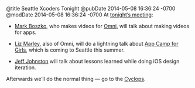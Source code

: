 @title Seattle Xcoders Tonight
@pubDate 2014-05-08 16:36:24 -0700
@modDate 2014-05-08 16:36:24 -0700
At <a href="http://seattlexcoders.org/">tonight’s meeting</a>:

* [Mark Boszko](https://twitter.com/bobtiki), who makes videos for [Omni](http://www.omnigroup.com/), will talk about making videos for apps.

* [Liz Marley](https://twitter.com/emarley), also of Omni, will do a lightning talk about [App Camp for Girls](http://www.appcamp4girls.com/), which is coming to Seattle this summer. 

* [Jeff Johnston](https://twitter.com/hishma) will talk about lessons learned while doing iOS design iteration.

Afterwards we’ll do the normal thing — go to the <a href="http://www.cyclopsseattle.com/">Cyclops</a>.
